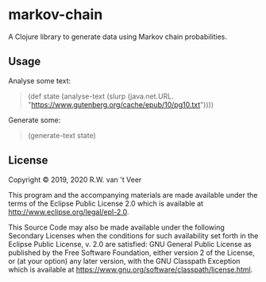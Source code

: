 # markov-chain

A Clojure library to generate data using Markov chain probabilities.

## Usage

Analyse some text:

> (def state (analyse-text (slurp (java.net.URL. "https://www.gutenberg.org/cache/epub/10/pg10.txt"))))
  
Generate some:

> (generate-text state)

## License

Copyright © 2019, 2020 R.W. van 't Veer

This program and the accompanying materials are made available under the
terms of the Eclipse Public License 2.0 which is available at
http://www.eclipse.org/legal/epl-2.0.

This Source Code may also be made available under the following Secondary
Licenses when the conditions for such availability set forth in the Eclipse
Public License, v. 2.0 are satisfied: GNU General Public License as published by
the Free Software Foundation, either version 2 of the License, or (at your
option) any later version, with the GNU Classpath Exception which is available
at https://www.gnu.org/software/classpath/license.html.

